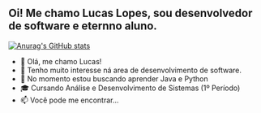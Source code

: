 <h2>Oi! Me chamo Lucas Lopes, sou desenvolvedor de software e eternno aluno.</h2>

[![Anurag's GitHub stats](https://github-readme-stats.vercel.app/api?LucasPTe=anuraghazra)](https://github.com/anuraghazra/github-readme-stats)

- 👋 Olá, me chamo Lucas!
- 👀 Tenho muito interesse ná area de desenvolvimento de software.
- 🌱 No momento estou buscando aprender Java e Python
- 🎓 Cursando Análise e Desenvolvimento de Sistemas (1º Período)
- 📫 Você pode me encontrar...

<!---
LucasPTe/LucasPTe is a ✨ special ✨ repository because its `README.md` (this file) appears on your GitHub profile.
You can click the Preview link to take a look at your changes.
--->
